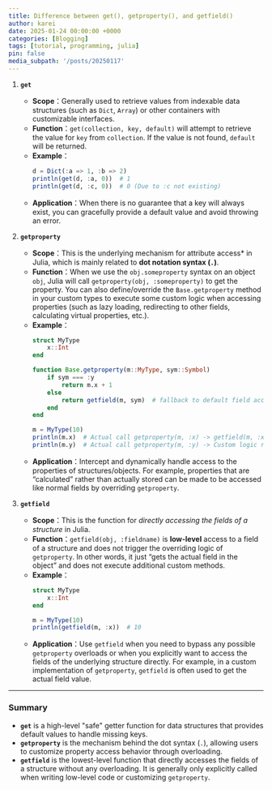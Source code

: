 ```yaml
---
title: Difference between get(), getproperty(), and getfield()
author: karei
date: 2025-01-24 00:00:00 +0000
categories: [Blogging]
tags: [tutorial, programming, julia]
pin: false
media_subpath: '/posts/20250117'
---
```


1. **`get`**  
   - **Scope**：Generally used to retrieve values from indexable data structures (such as `Dict`, `Array`) or other containers with customizable interfaces.  
   - **Function**：`get(collection, key, default)` will attempt to retrieve the value for `key` from `collection`. If the value is not found, `default` will be returned.
   - **Example**：  
     ```julia
     d = Dict(:a => 1, :b => 2)
     println(get(d, :a, 0))  # 1
     println(get(d, :c, 0))  # 0 (Due to :c not existing)
     ```  
   - **Application**：When there is no guarantee that a key will always exist, you can gracefully provide a default value and avoid throwing an error.

2. **`getproperty`**  
   - **Scope**：This is the underlying mechanism for attribute access* in Julia, which is mainly related to **dot notation syntax (`.`)**.  
   - **Function**：When we use the `obj.someproperty` syntax on an object `obj`, Julia will call `getproperty(obj, :someproperty)` to get the property. You can also define/override the `Base.getproperty` method in your custom types to execute some custom logic when accessing properties (such as lazy loading, redirecting to other fields, calculating virtual properties, etc.).  
   - **Example**：  
     ```julia
     struct MyType
         x::Int
     end

     function Base.getproperty(m::MyType, sym::Symbol)
         if sym === :y
             return m.x + 1
         else
             return getfield(m, sym)  # fallback to default field access
         end
     end

     m = MyType(10)
     println(m.x)  # Actual call getproperty(m, :x) -> getfield(m, :x)
     println(m.y)  # Actual call getproperty(m, :y) -> Custom logic returns 11
     ```  
   - **Application**：Intercept and dynamically handle access to the properties of structures/objects. For example, properties that are “calculated” rather than actually stored can be made to be accessed like normal fields by overriding `getproperty`.

3. **`getfield`**  
   - **Scope**：This is the function for *directly accessing the fields of a structure* in Julia.
   - **Function**：`getfield(obj, :fieldname)` is **low-level** access to a field of a structure and does not trigger the overriding logic of `getproperty`. In other words, it just “gets the actual field in the object” and does not execute additional custom methods.  
   - **Example**：  
     ```julia
     struct MyType
         x::Int
     end

     m = MyType(10)
     println(getfield(m, :x))  # 10
     ```  
   - **Application**：Use `getfield` when you need to bypass any possible `getproperty` overloads or when you explicitly want to access the fields of the underlying structure directly. For example, in a custom implementation of `getproperty`, `getfield` is often used to get the actual field value.

---

### Summary

- **`get`** is a high-level "safe" getter function for data structures that provides default values to handle missing keys.  
- **`getproperty`** is the mechanism behind the dot syntax (`.`), allowing users to customize property access behavior through overloading. 
- **`getfield`** is the lowest-level function that directly accesses the fields of a structure without any overloading. It is generally only explicitly called when writing low-level code or customizing `getproperty`.